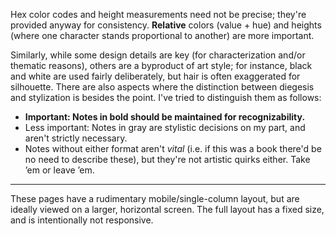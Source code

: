 Hex color codes and height measurements need not be precise; they're provided anyway for consistency. **Relative** colors (value + hue) and heights (where one character stands proportional to another) are more important.

Similarly, while some design details are key (for characterization and/or thematic reasons), others are a byproduct of art style; for instance, black and white are used fairly deliberately, but hair is often exaggerated for silhouette. There are also aspects where the distinction between diegesis and stylization is besides the point. I've tried to distinguish them as follows:

- **<span class="x">Important: </span>Notes in bold should be maintained for recognizability.**
- <span class="ni"><span class="x">Less important: </span>Notes in gray are stylistic decisions on my part, and aren't strictly necessary.</span>
- Notes without either format aren't *vital* (i.e. if this was a book there'd be no need to describe these), but they're not artistic quirks either. Take ’em or leave ’em.

----

These pages have a rudimentary mobile/single-column layout, but are ideally viewed on a larger, horizontal screen. The full layout has a fixed size, and is intentionally not responsive.